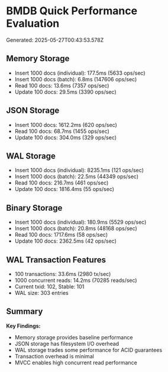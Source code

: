 # BMDB Quick Performance Evaluation

Generated: 2025-05-27T00:43:53.578Z

## Memory Storage
- Insert 1000 docs (individual): 177.5ms (5633 ops/sec)
- Insert 1000 docs (batch): 6.8ms (147606 ops/sec)
- Read 100 docs: 13.6ms (7357 ops/sec)
- Update 100 docs: 29.5ms (3390 ops/sec)

## JSON Storage
- Insert 1000 docs: 1612.2ms (620 ops/sec)
- Read 100 docs: 68.7ms (1455 ops/sec)
- Update 100 docs: 304.0ms (329 ops/sec)

## WAL Storage
- Insert 1000 docs (individual): 8235.1ms (121 ops/sec)
- Insert 1000 docs (batch): 22.5ms (44349 ops/sec)
- Read 100 docs: 216.7ms (461 ops/sec)
- Update 100 docs: 1816.4ms (55 ops/sec)

## Binary Storage
- Insert 1000 docs (individual): 180.9ms (5529 ops/sec)
- Insert 1000 docs (batch): 20.8ms (48168 ops/sec)
- Read 100 docs: 1717.6ms (58 ops/sec)
- Update 100 docs: 2362.5ms (42 ops/sec)

## WAL Transaction Features
- 100 transactions: 33.6ms (2980 tx/sec)
- 1000 concurrent reads: 14.2ms (70285 reads/sec)
- Current txid: 102, Stable: 101
- WAL size: 303 entries

## Summary

**Key Findings:**
- Memory storage provides baseline performance
- JSON storage has filesystem I/O overhead
- WAL storage trades some performance for ACID guarantees
- Transaction overhead is minimal
- MVCC enables high concurrent read performance
